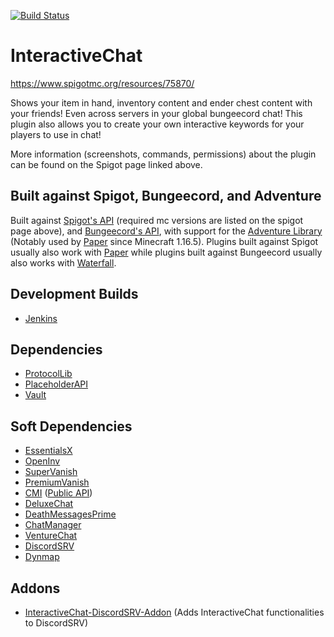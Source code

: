 [![Build Status](https://ci.loohpjames.com/job/InteractiveChat/badge/icon)](https://ci.loohpjames.com/job/InteractiveChat/)
# InteractiveChat

https://www.spigotmc.org/resources/75870/

Shows your item in hand, inventory content and ender chest content with your friends! Even across servers in your global bungeecord chat! This plugin also allows you to create your own interactive keywords for your players to use in chat!

More information (screenshots, commands, permissions) about the plugin can be found on the Spigot page linked above.

## Built against Spigot, Bungeecord, and Adventure
Built against [Spigot's API](https://www.spigotmc.org/wiki/buildtools/) (required mc versions are listed on the spigot page above), and [Bungeecord's API](https://github.com/SpigotMC/BungeeCord), with support for the [Adventure Library](https://github.com/KyoriPowered/adventure) (Notably used by [Paper](https://papermc.io/) since Minecraft 1.16.5).
Plugins built against Spigot usually also work with [Paper](https://papermc.io/) while plugins built against Bungeecord usually also works with [Waterfall](https://github.com/PaperMC/Waterfall).

## Development Builds

- [Jenkins](https://ci.loohpjames.com/job/InteractiveChat/)

## Dependencies 

- [ProtocolLib](https://www.spigotmc.org/resources/protocollib.1997/)
- [PlaceholderAPI](https://www.spigotmc.org/resources/placeholderapi.6245/)
- [Vault](https://www.spigotmc.org/resources/vault.34315/)

## Soft Dependencies

- [EssentialsX](https://www.spigotmc.org/resources/essentialsx.9089/)
- [OpenInv](https://dev.bukkit.org/projects/openinv)
- [SuperVanish](https://www.spigotmc.org/resources/supervanish-be-invisible.1331/)
- [PremiumVanish](https://www.spigotmc.org/resources/premiumvanish-stay-hidden-bungee-support.14404/)
- [CMI](https://www.spigotmc.org/resources/cmi-270-commands-insane-kits-portals-essentials-economy-mysql-sqlite-much-more.3742/) ([Public API](https://github.com/Zrips/CMI-API))
- [DeluxeChat](https://www.spigotmc.org/resources/deluxechat.1277/)
- [DeathMessagesPrime](https://www.spigotmc.org/resources/deathmessagesprime.3789/)
- [ChatManager](https://www.spigotmc.org/resources/chat-manager-1-7-1-16-with-30-features-and-40-commands.52245/)
- [VentureChat](https://www.spigotmc.org/resources/venturechat.771/)
- [DiscordSRV](https://www.spigotmc.org/resources/discordsrv.18494/)
- [Dynmap](https://www.spigotmc.org/resources/dynmap.274/)

## Addons

- [InteractiveChat-DiscordSRV-Addon](https://www.spigotmc.org/resources/83917/) (Adds InteractiveChat functionalities to DiscordSRV)
